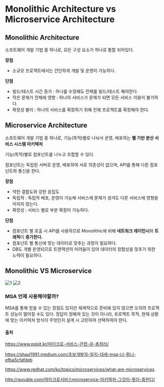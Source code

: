 # Monolithic Architecture vs Microservice Architecture
 
## Monolithic Architecture
소프트웨어 개발 기법 중 하나로, 모든 구성 요소가 하나로 통합 되어있다.

**장점**
- 소규모 프로젝트에서는 간단하게 개발 및 운영이 가능하다.

**단점**
- 빌드/테스트 시간 증가 : 하나를 수정해도 전체를 빌드/테스트 해야한다.
- 작은 문제가 전체에 영향 : 하나의 서비스가 문제가 되면 모든 서비스 이용이 불가하다.
- 확장성 불리 : 하나의 서비스를 확장하기 위해 전체 프로젝트를 확장해야 한다.

## Microservice Architecture
소프트웨어 개발 기법 중 하나로, 기능(목적)별로 나눠서 운영, 배포하는 **웹 기반 분산 서비스 시스템 아키텍처**

기능(목적)별로 컴포넌트를 나누고 조합할 수 있다.

컴포넌트는 독립된 서버로 운영, 배포하여 서로 의존성이 없으며, API를 통해 다른 컴포넌트와 통신을 한다.

**장점**
- 약한 결합도와 강한 응집도
- 독립적 : 독립적 배포, 운영이 가능해 서비스에 문제가 생겨도 다른 서비스에 영향을 미치지 않는다.
- 확장성 : 서비스 별로 부분 확장이 가능하다.

**단점**
- 컴포넌트 별 호출 시 API를 사용하므로 Monolithic에 비해 **네트워크 레이턴시**와 **트래픽**이 **증가한다.**
- 컴포넌트 별 통신에 맞는 데이터로 맞추는 과정이 필요하다.
- DB도 개별 운영되므로 트랜잭션의 어려움이 있어 데이터의 정합성을 맞추기 위한 노력이 필요하다.

## Monolithic VS Microservice

![1](https://github.com/Dayoung1014/TIL/assets/58163364/c13e2614-ebd4-4878-8c61-89a80bad86a4)
![2](https://github.com/Dayoung1014/TIL/assets/58163364/0bb4671a-075b-49b7-b2a1-eaf87c654a5c)


### MSA 언제 사용해야할까?
MSA를 통해 얻을 수 있는 장점도 있지만 체계적으로 준비돼 있지 않으면 오히려 프로젝트 성능이 떨어질 수도 있다. 정답이 정해져 있는 것이 아니라, 프로젝트 목적, 현재 상황에 맞는 아키텍처 방식이 무엇인지 설계 시 고민하여 선택하여야 한다.


#### 출처
https://www.popit.kr/마이크로-서비스-관련-글-총정리/

https://shaul1991.medium.com/초보개발자-일지-대세-msa-너-뭐니-efba5cfafdeb

https://www.redhat.com/ko/topics/microservices/what-are-microservices

http://guruble.com/마이크로서비스microservice-아키텍처-그것이-뭣이-중헌디/
